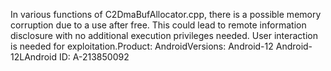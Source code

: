 In various functions of C2DmaBufAllocator.cpp, there is a possible memory corruption due to a use after free. This could lead to remote information disclosure with no additional execution privileges needed. User interaction is needed for exploitation.Product: AndroidVersions: Android-12 Android-12LAndroid ID: A-213850092